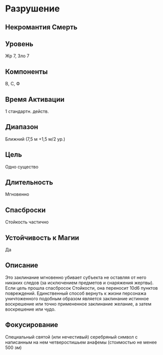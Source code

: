 # Разрушение
## Некромантия Смерть
## Уровень
Жр 7, Зло 7
## Компоненты
В, С, Ф
## Время Активации
1 стандартн. действ.
## Диапазон
Ближний (7,5 м +1,5 м/2 ур.)
## Цель
Одно существо
## Длительность
Мгновенно
## Спасброски
Стойкость частично
## Устойчивость к Магии
Да
## Описание
Это заклинание мгновенно убивает субъекта не оставляя от него никаких следов (за исключением предметов и снаряжения жертвы). Если цель прошла спасбросок Стойкости, она переносит 10d6 пунктов повреждений. Единственный способ вернуть к жизни персонажа уничтоженного подобным образом является заклинание истинное воскрешение или точно примененное заклинание желание, а затем воскрешение или чудо.
## Фокусирование
Специальный святой (или нечестивый) серебряный символ с написанным на нем четверостишьем анафемы (стоимостью не менее 500 зм)
